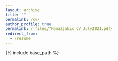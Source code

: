 ```yaml
---
layout: archive
title: ""
permalink: /cv/
author_profile: true
permalink: /:files/"HanaZjakic_CV_July2021.pdf/
redirect_from:
  - /resume
---
```


{% include base_path %}
